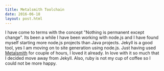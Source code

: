 ```yaml
---
title: Metalsmith Toolchain
date: 2016-06-18
layout: post.html
---
```


I have come to terms with the concept "Nothing is permanent except change". Its been a while I have been working with node.js and I have found myself starting more node.js projects than Java projects. Jekyll is a good tool, yes I am moving on to site generation using node.js. Just having used [Metalsmith](http://www.metalsmith.io/) for couple of hours, I loved it already. In love with it so much that I decided move away from Jekyll. Also, ruby is not my cup of coffee so I could not be more happy.
